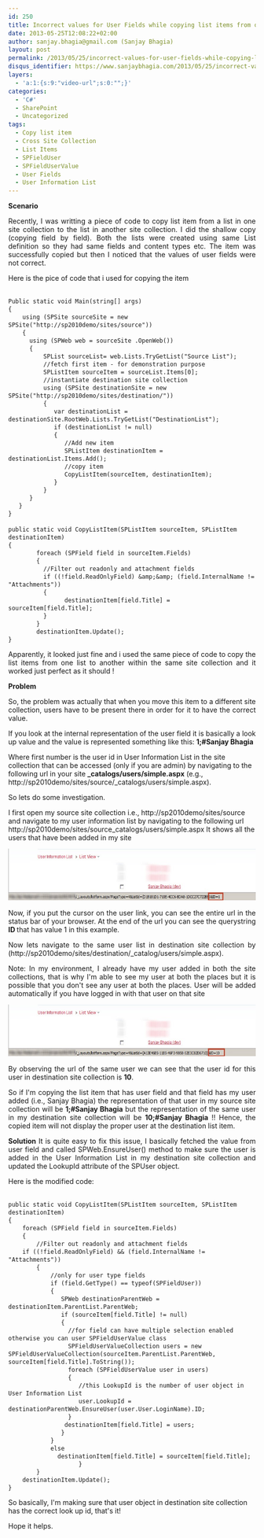 ```yaml
---
id: 250
title: Incorrect values for User Fields while copying list items from one site collection to another
date: 2013-05-25T12:08:22+02:00
author: sanjay.bhagia@gmail.com (Sanjay Bhagia)
layout: post
permalink: /2013/05/25/incorrect-values-for-user-fields-while-copying-list-items-from-one-site-collection-to-another/
disqus_identifier: https://www.sanjaybhagia.com/2013/05/25/incorrect-values-for-user-fields-while-copying-list-items-from-one-site-collection-to-another/
layers:
  - 'a:1:{s:9:"video-url";s:0:"";}'
categories:
  - 'C#'
  - SharePoint
  - Uncategorized
tags:
  - Copy list item
  - Cross Site Collection
  - List Items
  - SPFieldUser
  - SPFieldUserValue
  - User Fields
  - User Information List
---
```

<strong>Scenario</strong>
<p style="text-align:justify;">Recently, I was writting a piece of code to copy list item from a list in one site collection to the list in another site collection. I did the shallow copy (copying field by field).
Both the lists were created using same List definition so they had same fields and content types etc.
The item was successfully copied but then I noticed that the values of user fields were not correct.</p>
<p style="text-align:justify;">Here is the pice of code that i used for copying the item</p>

<pre><code class="csharp">
Public static void Main(string[] args)
{
    using (SPSite sourceSite = new SPSite(&quot;http://sp2010demo/sites/source&quot;))
    {
      using (SPWeb web = sourceSite .OpenWeb())
      {
          SPList sourceList= web.Lists.TryGetList(&quot;Source List&quot;);
          //fetch first item - for demonstration purpose
          SPListItem sourceItem = sourceList.Items[0];
          //instantiate destination site collection
          using (SPSite destinationSite = new SPSite(&quot;http://sp2010demo/sites/destination/&quot;))
          {
             var destinationList = destinationSite.RootWeb.Lists.TryGetList(&quot;DestinationList&quot;);
             if (destinationList != null)
             {
                //Add new item
                SPListItem destinationItem = destinationList.Items.Add();
                //copy item
                CopyListItem(sourceItem, destinationItem);
             }
          }
      }
   }
}

public static void CopyListItem(SPListItem sourceItem, SPListItem destinationItem)
{
        foreach (SPField field in sourceItem.Fields)
        { 
          //Filter out readonly and attachment fields
          if ((!field.ReadOnlyField) &amp;amp;&amp;amp; (field.InternalName != &quot;Attachments&quot;))
          {
                destinationItem[field.Title] = sourceItem[field.Title];
          }
        } 
        destinationItem.Update();
}
</code></pre>

<p style="text-align:justify;">Apparently, it looked just fine and i used the same piece of code to copy the list items from one list to another within the same site collection and it worked just perfect as it should !</p>
<p style="text-align:justify;"><strong>Problem</strong></p>
<p style="text-align:justify;">So, the problem was actually that when you move this item to a different site collection, users have to be present there in order for it to have the correct value.</p>
<p style="text-align:justify;">If you look at the internal representation of the user field it is basically a look up value and the value is represented something like this: <strong>1;#Sanjay Bhagia</strong></p>
<p style="text-align:left;">Where first number is the user id in User Information List in the site collection that can be accessed (only if you are admin) by navigating to the following url in your site <strong>_catalogs/users/simple.aspx</strong> (e.g., http://sp2010demo/sites/source/_catalogs/users/simple.aspx).</p>
<p style="text-align:justify;">So lets do some investigation.</p>
<p style="text-align:left;">I first open my source site collection i.e., http://sp2010demo/sites/source and navigate to my user information list by navigating to the following url http://sp2010demo/sites/source_catalogs/users/simple.aspx It shows all the users that have been added in my site</p>
<p style="text-align:justify;"><a href="/images/userinfosourcesite1.jpg"><img class="alignnone size-full wp-image-265" alt="userinfosourcesite" src="/images/userinfosourcesite1.jpg" width="600" height="105" /></a></p>
<p style="text-align:justify;">Now, if you put the cursor on the user link, you can see the entire url in the status bar of your browser. At the end of the url you can see the querystring <strong>ID </strong>that has value 1 in this example.</p>
<p style="text-align:justify;">Now lets navigate to the same user list in destination site collection by (http://sp2010demo/sites/destination/_catalog/users/simple.aspx).</p>
<p style="text-align:justify;">Note: In my environment, I already have my user added in both the site collections, that is why I'm able to see my user at both the places but it is possible that you don't see any user at both the places. User will be added automatically if you have logged in with that user on that site</p>
<p style="text-align:justify;"><a href="/images/userinfodestination1.jpg"><img class="alignnone size-full wp-image-266" alt="userinfodestination" src="/images/userinfodestination1.jpg" width="600" height="105" /></a></p>
<p style="text-align:justify;">By observing the url of the same user we can see that the user id for this user in destination site collection is <strong>10</strong>.</p>
<p style="text-align:justify;">So if I'm copying the list item that has user field and that field has my user added (i.e., Sanjay Bhagia) the representation of that user in my source site collection will be <strong>1;#Sanjay Bhagia</strong> but the representation of the same user in my destination site collection will be <strong>10;#Sanjay Bhagia</strong> !! Hence, the copied item will not display the proper user at the destination list item.</p>
<p style="text-align:justify;"><strong>Solution</strong>
It is quite easy to fix this issue, I basically fetched the value from user field and called SPWeb.EnsureUser() method to make sure the user is added in the User Information List in my destination site collection and updated the LookupId attribute of the SPUser object.</p>
<p style="text-align:justify;">Here is the modified code:</p>

<pre><code class="csharp">
public static void CopyListItem(SPListItem sourceItem, SPListItem destinationItem)
{
    foreach (SPField field in sourceItem.Fields)
    {
        //Filter out readonly and attachment fields
	if ((!field.ReadOnlyField) &amp;&amp; (field.InternalName != &quot;Attachments&quot;))
        {
            //only for user type fields
            if (field.GetType() == typeof(SPFieldUser))
            {
               SPWeb destinationParentWeb = destinationItem.ParentList.ParentWeb;
               if (sourceItem[field.Title] != null)
               {
                 //for field can have multiple selection enabled otherwise you can user SPFieldUserValue class
                 SPFieldUserValueCollection users = new SPFieldUserValueCollection(sourceItem.ParentList.ParentWeb, sourceItem[field.Title].ToString());
                 foreach (SPFieldUserValue user in users)
                 {
                    //this LookupId is the number of user object in User Information List
                    user.LookupId = destinationParentWeb.EnsureUser(user.User.LoginName).ID;
                 }
                destinationItem[field.Title] = users;
               }
            }
            else
              destinationItem[field.Title] = sourceItem[field.Title];
                    }
        }
    destinationItem.Update();
}
</code></pre>

So basically, I'm making sure that user object in destination site collection has the correct look up id, that's it!

Hope it helps.